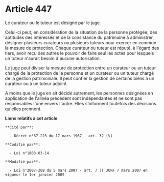 # Article 447

Le curateur ou le tuteur est désigné par le juge.

Celui-ci peut, en considération de la situation de la personne protégée, des aptitudes des intéressés et de la consistance du
patrimoine à administrer, désigner plusieurs curateurs ou plusieurs tuteurs pour exercer en commun la mesure de protection.
Chaque curateur ou tuteur est réputé, à l'égard des tiers, avoir reçu des autres le pouvoir de faire seul les actes pour
lesquels un tuteur n'aurait besoin d'aucune autorisation.

Le juge peut diviser la mesure de protection entre un curateur ou un tuteur chargé de la protection de la personne et un
curateur ou un tuteur chargé de la gestion patrimoniale. Il peut confier la gestion de certains biens à un curateur ou à un
tuteur adjoint.

A moins que le juge en ait décidé autrement, les personnes désignées en application de l'alinéa précédent sont indépendantes
et ne sont pas responsables l'une envers l'autre. Elles s'informent toutefois des décisions qu'elles prennent.

**Liens relatifs à cet article**

	**Cité par**:

	  - Décret n°67-223 du 17 mars 1967 - art. 32 (V)

	**Codifié par**:

	  - Loi n°1803-03-14

	**Modifié par**:

	  - Loi n°2007-308 du 5 mars 2007 - art. 7 () JORF 7 mars 2007 en vigueur le 1er janvier 2009
